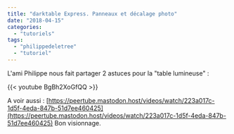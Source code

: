 ```yaml
---
title: "darktable Express. Panneaux et décalage photo"
date: "2018-04-15"
categories: 
  - "tutoriels"
tags: 
  - "philippedeletree"
  - "tutoriel"
---
```


L'ami Philippe nous fait partager 2 astuces pour la "table lumineuse" : 

{{< youtube BgBh2XoGfQQ >}}

A voir aussi : [https://peertube.mastodon.host/videos/watch/223a017c-1d5f-4eda-847b-51d7ee460425](https://peertube.mastodon.host/videos/watch/223a017c-1d5f-4eda-847b-51d7ee460425) Bon visionnage.
